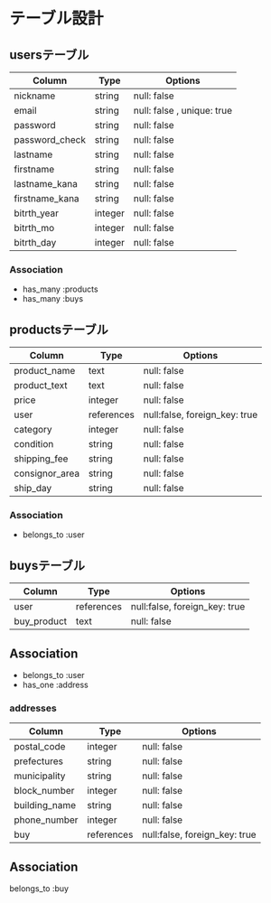 # テーブル設計

## usersテーブル
| Column         | Type    | Options                       |
| -------------- | ------- | ----------------------------- |
| nickname       | string  | null:  false                  |
| email          | string  | null:  false ,   unique: true |
| password       | string  | null:  false                  |
| password_check | string  | null:  false                  |
| lastname       | string  | null:  false                  |
| firstname      | string  | null:  false                  |
| lastname_kana  | string  | null:  false                  |
| firstname_kana | string  | null:  false                  |
| bitrth_year    | integer | null:  false                  |
| bitrth_mo      | integer | null:  false                  |
| bitrth_day     | integer | null:  false                              |


### Association
- has_many :products
- has_many :buys



## productsテーブル
| Column         | Type       | Options                       |
| -------------- | ------- | ----------------------------- |
| product_name   | text       | null:  false                  |
| product_text   | text       | null:  false                  |
| price          | integer    | null:  false                  |
| user    | references | null:false, foreign_key: true |
| category       | integer    | null:  false                  |
| condition      | string     | null:  false                  |
| shipping_fee   | string     | null:  false                  |
| consignor_area | string     | null:  false                  |
| ship_day       | string     | null:  false                  |


### Association
- belongs_to :user



## buysテーブル 
| Column         | Type       | Options               |
| -------------- | ------- | ----------------------------- |
|user          |references | null:false, foreign_key: true |
|buy_product|  text   | null:  false     |


## Association
- belongs_to :user
- has_one :address



### addresses
| Column         | Type       | Options               |
| -------------- | ------- | ----------------------------- |
|   postal_code | integer   |  null:  false    |
|   prefectures |   string  |   null:  false    |
|   municipality    |   string  |   null:  false    |
|   block_number    |   integer |   null:  false    |
|   building_name   |   string   |  null:  false    |
|   phone_number    | integer   | null:  false    |
|   buy |references | null:false, foreign_key: true |


## Association
belongs_to :buy